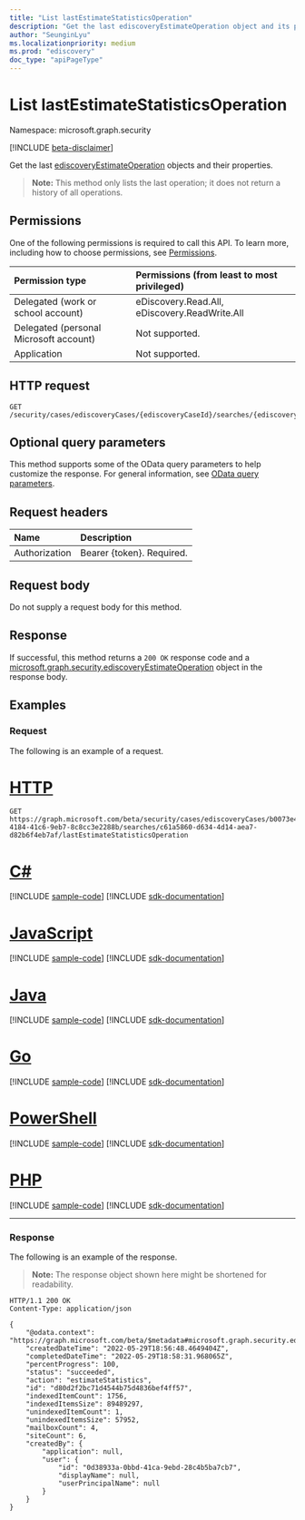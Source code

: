 ```yaml
---
title: "List lastEstimateStatisticsOperation"
description: "Get the last ediscoveryEstimateOperation object and its properties."
author: "SeunginLyu"
ms.localizationpriority: medium
ms.prod: "ediscovery"
doc_type: "apiPageType"
---
```


# List lastEstimateStatisticsOperation
Namespace: microsoft.graph.security

[!INCLUDE [beta-disclaimer](../../includes/beta-disclaimer.md)]

Get the last [ediscoveryEstimateOperation](../resources/security-ediscoveryestimateoperation.md) objects and their properties.

>**Note:** This method only lists the last operation; it does not return a history of all operations.

## Permissions
One of the following permissions is required to call this API. To learn more, including how to choose permissions, see [Permissions](/graph/permissions-reference).

|Permission type|Permissions (from least to most privileged)|
|:---|:---|
|Delegated (work or school account)|eDiscovery.Read.All, eDiscovery.ReadWrite.All|
|Delegated (personal Microsoft account)|Not supported.|
|Application|Not supported.|

## HTTP request

<!-- {
  "blockType": "ignored"
}
-->
``` http
GET /security/cases/ediscoveryCases/{ediscoveryCaseId}/searches/{ediscoverySearchId}/lastEstimateStatisticsOperation
```

## Optional query parameters
This method supports some of the OData query parameters to help customize the response. For general information, see [OData query parameters](/graph/query-parameters).

## Request headers
|Name|Description|
|:---|:---|
|Authorization|Bearer {token}. Required.|

## Request body
Do not supply a request body for this method.

## Response

If successful, this method returns a `200 OK` response code and a [microsoft.graph.security.ediscoveryEstimateOperation](../resources/security-ediscoveryestimateoperation.md) object in the response body.

## Examples

### Request
The following is an example of a request.

# [HTTP](#tab/http)
<!-- {
  "blockType": "request",
  "name": "list_ediscoveryestimateoperation"
}
-->
``` http
GET https://graph.microsoft.com/beta/security/cases/ediscoveryCases/b0073e4e-4184-41c6-9eb7-8c8cc3e2288b/searches/c61a5860-d634-4d14-aea7-d82b6f4eb7af/lastEstimateStatisticsOperation
```

# [C#](#tab/csharp)
[!INCLUDE [sample-code](../includes/snippets/csharp/list-ediscoveryestimateoperation-csharp-snippets.md)]
[!INCLUDE [sdk-documentation](../includes/snippets/snippets-sdk-documentation-link.md)]

# [JavaScript](#tab/javascript)
[!INCLUDE [sample-code](../includes/snippets/javascript/list-ediscoveryestimateoperation-javascript-snippets.md)]
[!INCLUDE [sdk-documentation](../includes/snippets/snippets-sdk-documentation-link.md)]

# [Java](#tab/java)
[!INCLUDE [sample-code](../includes/snippets/java/list-ediscoveryestimateoperation-java-snippets.md)]
[!INCLUDE [sdk-documentation](../includes/snippets/snippets-sdk-documentation-link.md)]

# [Go](#tab/go)
[!INCLUDE [sample-code](../includes/snippets/go/list-ediscoveryestimateoperation-go-snippets.md)]
[!INCLUDE [sdk-documentation](../includes/snippets/snippets-sdk-documentation-link.md)]

# [PowerShell](#tab/powershell)
[!INCLUDE [sample-code](../includes/snippets/powershell/list-ediscoveryestimateoperation-powershell-snippets.md)]
[!INCLUDE [sdk-documentation](../includes/snippets/snippets-sdk-documentation-link.md)]

# [PHP](#tab/php)
[!INCLUDE [sample-code](../includes/snippets/php/list-ediscoveryestimateoperation-php-snippets.md)]
[!INCLUDE [sdk-documentation](../includes/snippets/snippets-sdk-documentation-link.md)]

---


### Response
The following is an example of the response.
>**Note:** The response object shown here might be shortened for readability.
<!-- {
  "blockType": "response",
  "truncated": true,
  "@odata.type": "microsoft.graph.security.ediscoveryEstimateOperation"
}
-->
``` http
HTTP/1.1 200 OK
Content-Type: application/json

{
    "@odata.context": "https://graph.microsoft.com/beta/$metadata#microsoft.graph.security.ediscoveryEstimateOperation",
    "createdDateTime": "2022-05-29T18:56:48.4649404Z",
    "completedDateTime": "2022-05-29T18:58:31.968065Z",
    "percentProgress": 100,
    "status": "succeeded",
    "action": "estimateStatistics",
    "id": "d80d2f2bc71d4544b75d4836bef4ff57",
    "indexedItemCount": 1756,
    "indexedItemsSize": 89489297,
    "unindexedItemCount": 1,
    "unindexedItemsSize": 57952,
    "mailboxCount": 4,
    "siteCount": 6,
    "createdBy": {
        "application": null,
        "user": {
            "id": "0d38933a-0bbd-41ca-9ebd-28c4b5ba7cb7",
            "displayName": null,
            "userPrincipalName": null
        }
    }
}
```

